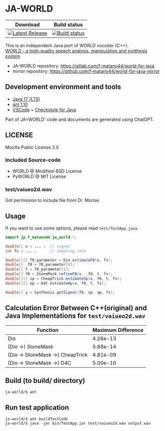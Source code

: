 # JA-WORLD
 | Download | Build status |
 |-----------|-----------|
 | [![Latest Release](https://gitlab.com/f-matano44/world-for-java/-/badges/release.svg)](https://gitlab.com/f-matano44/world-for-java/-/releases) | [![Build status](https://gitlab.com/f-matano44/world-for-java/badges/main/pipeline.svg)](https://gitlab.com/f-matano44/world-for-java/-/jobs) |


This is an independent Java port of WORLD vocoder (C++). <br>
[WORLD - a high-quality speech analysis, manipulation and synthesis system](https://github.com/mmorise/World) <br>

* JA-WORLD repository: https://gitlab.com/f-matano44/world-for-java
* mirror repository: https://github.com/f-matano44/world-for-java-mirror


## Development environment and tools
* [Java 17 (LTS)](https://adoptium.net/temurin/releases/?version=17)
* [ant 1.10](https://ant.apache.org/bindownload.cgi)
* [VSCode](https://code.visualstudio.com/) + [Checkstyle for Java](https://marketplace.visualstudio.com/items?itemName=shengchen.vscode-checkstyle)

Part of JA=WORLD' code and documents are generated using ChatGPT.


## LICENSE
Mozilla Public License 2.0

### Included Source-code
* WORLD @ Modified-BSD License
* PyWORLD @ MIT License

### test/vaiueo2d.wav
Got permission to include file from Dr. Morise.

## Usage
If you want to use some options, please read `test/TestApp.java`.

```java
import jp.f_matano44.ja_world.*;

double[] x = ... ;  // signal
int fs = ... ;      // sampling rate

double[][] f0_parameter = Dio.estimateF0(x, fs);
double[] _f0 = f0_parameter[0];
double[] t = f0_parameter[1];
double[] f0 = StoneMask.refineF0(x, _f0, t, fs);
double[][] sp = CheapTrick.estimateSp(x, f0, t, fs);
double[][] ap = D4C.estimateAp(x, f0, t, fs);

double[] y = Synthesis.getSignal(f0, sp, ap, fs);
```


## Calculation Error Between C++(original) and Java Implementations for `test/vaiueo2d.wav`

| Function | Maximum Difference |
|-----------|------------|
| Dio | 4.26e-13 |
| (Dio ->) StoneMask | 5.68e-14 |
| (Dio -> StoneMask ->) CheapTrick | 4.81e-09 |
| (Dio -> StoneMask ->) D4C | 5.00e-10 |


## Build (to build/ directory)
```SH
ja-world/$ ant
```


## Run test application
```SH
ja-world/$ ant buildTestCode
ja-world/$ java -jar bin/TestApp.jar test/vaiueo2d.wav output.wav
```
